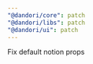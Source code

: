 ```yaml
---
"@dandori/core": patch
"@dandori/libs": patch
"@dandori/ui": patch
---
```


Fix default notion props
